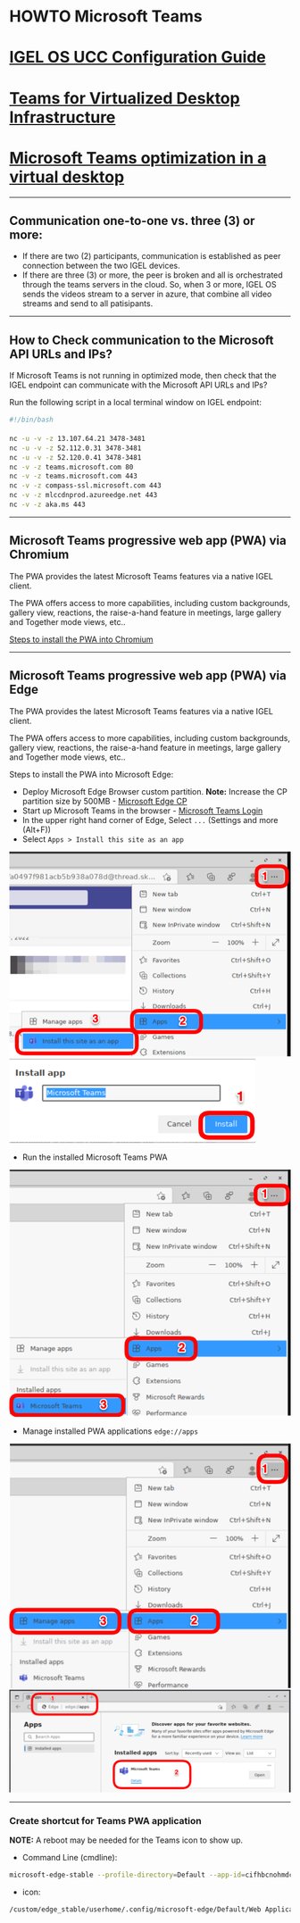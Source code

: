 # HOWTO Microsoft Teams

# [IGEL OS UCC Configuration Guide](http://files.igelcommunity.com/igelos_ucc_guide.pdf)

# [Teams for Virtualized Desktop Infrastructure](https://learn.microsoft.com/en-us/microsoftteams/teams-for-vdi)

# [Microsoft Teams optimization in a virtual desktop](https://www.go-euc.com/microsoft-teams-optimization-in-a-virtual-desktop/)

-----

## Communication one-to-one vs. three (3) or more:

- If there are two (2) participants, communication is established as peer connection between the two IGEL devices.
- If there are three (3) or more, the peer is broken and all is orchestrated through the teams servers in the cloud. So, when 3 or more, IGEL OS sends the videos stream to a server in azure, that combine all video streams and send to all patisipants.

-----

## How to Check communication to the Microsoft API URLs and IPs?

If Microsoft Teams is not running in optimized mode, then check that the IGEL endpoint can communicate with the Microsoft API URLs and IPs?

Run the following script in a local terminal window on IGEL endpoint:

```bash linenums="1"
#!/bin/bash

nc -u -v -z 13.107.64.21 3478-3481
nc -u -v -z 52.112.0.31 3478-3481
nc -u -v -z 52.120.0.41 3478-3481
nc -v -z teams.microsoft.com 80
nc -v -z teams.microsoft.com 443
nc -v -z compass-ssl.microsoft.com 443
nc -v -z mlccdnprod.azureedge.net 443
nc -v -z aka.ms 443
```

-----  

## Microsoft Teams progressive web app (PWA) via Chromium

The PWA provides the latest Microsoft Teams features via a native IGEL client.

The PWA offers access to more capabilities, including custom backgrounds, gallery view, reactions, the raise-a-hand feature in meetings, large gallery and Together mode views, etc..

[Steps to install the PWA into Chromium](https://www.igelcommunity.com/post/how-to-igel-os-with-teams-pwa-progressive-web-app)

-----  

## Microsoft Teams progressive web app (PWA) via Edge

The PWA provides the latest Microsoft Teams features via a native IGEL client.

The PWA offers access to more capabilities, including custom backgrounds, gallery view, reactions, the raise-a-hand feature in meetings, large gallery and Together mode views, etc..

Steps to install the PWA into Microsoft Edge:

- Deploy Microsoft Edge Browser custom partition. **Note:** Increase the CP partition size by 500MB - [Microsoft Edge CP](https://github.com/IGEL-Community/IGEL-Custom-Partitions/tree/master/CP_Source/Browsers/Microsoft_Edge_stable)
- Start up Microsoft Teams in the browser - [Microsoft Teams Login](https://teams.microsoft.com)
- In the upper right hand corner of Edge, Select `...` (Settings and more (Alt+F))
- Select `Apps > Install this site as an app`

![Install-this-site-as-an-app](Images/HOWTO-Microsoft-Teams-01.png)
![Install-app](Images/HOWTO-Microsoft-Teams-02.png)

- Run the installed Microsoft Teams PWA

![Run-PWA-app](Images/HOWTO-Microsoft-Teams-03.png)

- Manage installed PWA applications `edge://apps`

![Manage-PWA-apps](Images/HOWTO-Microsoft-Teams-04.png)
![Manage-PWA-Teams-app](Images/HOWTO-Microsoft-Teams-05.png)

-----

### Create shortcut for Teams PWA application

**NOTE:** A reboot may be needed for the Teams icon to show up.

- Command Line (cmdline):

```bash linenums="1"
microsoft-edge-stable --profile-directory=Default --app-id=cifhbcnohmdccbgoicgdjpfamggdegmo "--app-url=https://teams.microsoft.com/?clientType=pwa"
```

- icon:

```bash linenums="1"
/custom/edge_stable/userhome/.config/microsoft-edge/Default/Web Applications/Manifest Resources/cifhbcnohmdccbgoicgdjpfamggdegmo/Icons/256.png
```
